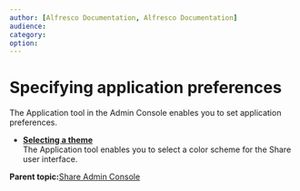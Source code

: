 ```yaml
---
author: [Alfresco Documentation, Alfresco Documentation]
audience: 
category: 
option: 
---
```


# Specifying application preferences

The Application tool in the Admin Console enables you to set application preferences.

-   **[Selecting a theme](../tasks/adminconsole-prefs-theme.md)**  
The Application tool enables you to select a color scheme for the Share user interface.

**Parent topic:**[Share Admin Console](../concepts/adminconsole-intro.md)

